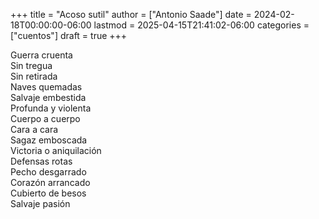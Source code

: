 +++
title = "Acoso sutil"
author = ["Antonio Saade"]
date = 2024-02-18T00:00:00-06:00
lastmod = 2025-04-15T21:41:02-06:00
categories = ["cuentos"]
draft = true
+++

Guerra cruenta<br />
Sin tregua<br />
Sin retirada<br />
Naves quemadas<br />
Salvaje embestida<br />
Profunda y violenta<br />
Cuerpo a cuerpo<br />
Cara a cara<br />
Sagaz emboscada<br />
Victoria o aniquilación<br />
Defensas rotas<br />
Pecho desgarrado<br />
Corazón arrancado<br />
Cubierto de besos<br />
Salvaje pasión
